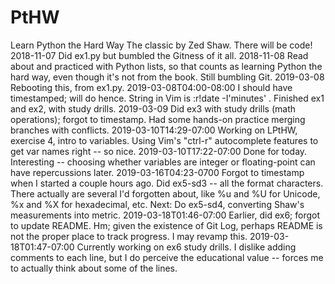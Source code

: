 # PtHW
Learn Python the Hard Way
The classic by Zed Shaw.  There will be code!
2018-11-07  Did ex1.py but bumbled the Gitness of it all.
2018-11-08  Read about and practiced with Python lists, so that counts as learning Python the hard way, even though it's not from the book.  Still bumbling Git.
2019-03-08  Rebooting this, from ex1.py.
2019-03-08T04:00-08:00  I should have timestamped; will do hence.  String in Vim is :r!date -I'minutes' .  Finished ex1 and ex2, with study drills.
2019-03-09  Did ex3 with study drills (math operations); forgot to timestamp.  Had some hands-on practice merging branches with conflicts.
2019-03-10T14:29-07:00  Working on LPtHW, exercise 4, intro to variables.  Using Vim's "ctrl-r" autocomplete features to get var names right -- so nice.
2019-03-10T17:22-07:00  Done for today.  Interesting -- choosing whether variables are integer or floating-point can have repercussions later.
2019-03-16T04:23-0700	Forgot to timestamp when I started a couple hours ago.  Did ex5-sd3 -- all the format characters.  There actually are several I'd forgotten about, like %u and %U for Unicode, %x and %X for hexadecimal, etc.  Next:  Do ex5-sd4, converting Shaw's measurements into metric.
2019-03-18T01:46-07:00	Earlier, did ex6; forgot to update README.  Hm; given the existence of Git Log, perhaps README is not the proper place to track progress.  I may revamp this.
2019-03-18T01:47-07:00	Currently working on ex6 study drills.  I dislike adding comments to each line, but I do perceive the educational value -- forces me to actually think about some of the lines.

